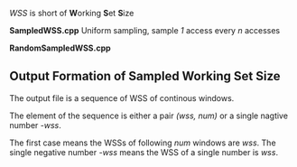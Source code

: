 
*WSS* is short of **W**orking **S**et **S**ize

**SampledWSS.cpp**  Uniform sampling, sample *1* access every *n* accesses

**RandomSampledWSS.cpp** 

## Output Formation of Sampled Working Set Size

The output file is a sequence of WSS of continous windows. 

The element of the sequence is either a pair *(wss, num)* or a single nagtive number *-wss*. 

The first case means the WSSs of following *num* windows are *wss*. The single negative number *-wss* means the WSS of a single number is *wss*.

